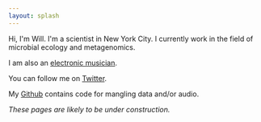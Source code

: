 ```yaml
---
layout: splash
---
```


Hi, I'm Will.
I'm a scientist in New York City.
I currently work in the field of microbial ecology and metagenomics.

I am also an [electronic musician](https://wkc1986.github.io/music/).

You can follow me on [Twitter](https://twitter.com/w_k_chang).

My [Github](https://github.com/wkc1986) contains code for mangling data and/or audio.

*These pages are likely to be under construction.*
